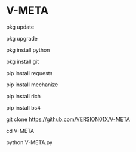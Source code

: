 # V-META
pkg update

pkg upgrade

pkg install python

pkg install git

pip install requests

pip install mechanize

pip install rich

pip install bs4

git clone https://github.com/VERSION01X/V-META

cd V-META

python V-META.py
